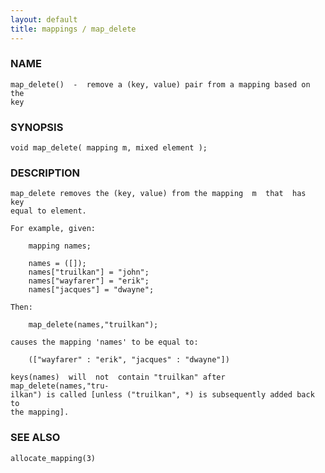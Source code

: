 ```yaml
---
layout: default
title: mappings / map_delete
---
```


### NAME

    map_delete()  -  remove a (key, value) pair from a mapping based on the
    key

### SYNOPSIS

    void map_delete( mapping m, mixed element );

### DESCRIPTION

    map_delete removes the (key, value) from the mapping  m  that  has  key
    equal to element.

    For example, given:

        mapping names;

        names = ([]);
        names["truilkan"] = "john";
        names["wayfarer"] = "erik";
        names["jacques"] = "dwayne";

    Then:

        map_delete(names,"truilkan");

    causes the mapping 'names' to be equal to:

        (["wayfarer" : "erik", "jacques" : "dwayne"])

    keys(names)  will  not  contain "truilkan" after map_delete(names,"tru‐
    ilkan") is called [unless ("truilkan", *) is subsequently added back to
    the mapping].

### SEE ALSO

    allocate_mapping(3)

